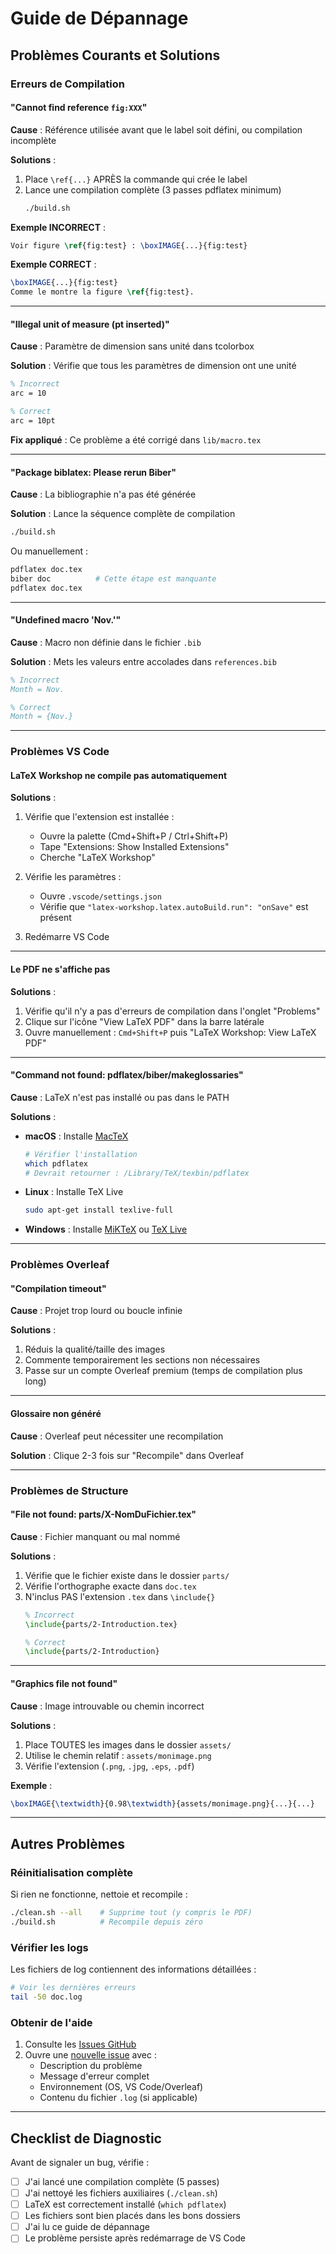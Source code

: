 # Guide de Dépannage

## Problèmes Courants et Solutions

### Erreurs de Compilation

#### "Cannot find reference `fig:XXX`"

**Cause** : Référence utilisée avant que le label soit défini, ou compilation incomplète

**Solutions** :
1. Place `\ref{...}` APRÈS la commande qui crée le label
2. Lance une compilation complète (3 passes pdflatex minimum)
   ```bash
   ./build.sh
   ```

**Exemple INCORRECT** :
```latex
Voir figure \ref{fig:test} : \boxIMAGE{...}{fig:test}
```

**Exemple CORRECT** :
```latex
\boxIMAGE{...}{fig:test}
Comme le montre la figure \ref{fig:test}.
```

---

#### "Illegal unit of measure (pt inserted)"

**Cause** : Paramètre de dimension sans unité dans tcolorbox

**Solution** : Vérifie que tous les paramètres de dimension ont une unité
```latex
% Incorrect
arc = 10

% Correct
arc = 10pt
```

**Fix appliqué** : Ce problème a été corrigé dans `lib/macro.tex`

---

#### "Package biblatex: Please rerun Biber"

**Cause** : La bibliographie n'a pas été générée

**Solution** : Lance la séquence complète de compilation
```bash
./build.sh
```

Ou manuellement :
```bash
pdflatex doc.tex
biber doc          # Cette étape est manquante
pdflatex doc.tex
```

---

#### "Undefined macro 'Nov.'"

**Cause** : Macro non définie dans le fichier `.bib`

**Solution** : Mets les valeurs entre accolades dans `references.bib`
```bibtex
% Incorrect
Month = Nov.

% Correct
Month = {Nov.}
```

---

### Problèmes VS Code

#### LaTeX Workshop ne compile pas automatiquement

**Solutions** :
1. Vérifie que l'extension est installée :
   - Ouvre la palette (Cmd+Shift+P / Ctrl+Shift+P)
   - Tape "Extensions: Show Installed Extensions"
   - Cherche "LaTeX Workshop"

2. Vérifie les paramètres :
   - Ouvre `.vscode/settings.json`
   - Vérifie que `"latex-workshop.latex.autoBuild.run": "onSave"` est présent

3. Redémarre VS Code

---

#### Le PDF ne s'affiche pas

**Solutions** :
1. Vérifie qu'il n'y a pas d'erreurs de compilation dans l'onglet "Problems"
2. Clique sur l'icône "View LaTeX PDF" dans la barre latérale
3. Ouvre manuellement : `Cmd+Shift+P` puis "LaTeX Workshop: View LaTeX PDF"

---

#### "Command not found: pdflatex/biber/makeglossaries"

**Cause** : LaTeX n'est pas installé ou pas dans le PATH

**Solutions** :
- **macOS** : Installe [MacTeX](https://www.tug.org/mactex/)
  ```bash
  # Vérifier l'installation
  which pdflatex
  # Devrait retourner : /Library/TeX/texbin/pdflatex
  ```

- **Linux** : Installe TeX Live
  ```bash
  sudo apt-get install texlive-full
  ```

- **Windows** : Installe [MiKTeX](https://miktex.org/) ou [TeX Live](https://www.tug.org/texlive/)

---

### Problèmes Overleaf

#### "Compilation timeout"

**Cause** : Projet trop lourd ou boucle infinie

**Solutions** :
1. Réduis la qualité/taille des images
2. Commente temporairement les sections non nécessaires
3. Passe sur un compte Overleaf premium (temps de compilation plus long)

---

#### Glossaire non généré

**Cause** : Overleaf peut nécessiter une recompilation

**Solution** : Clique 2-3 fois sur "Recompile" dans Overleaf

---

### Problèmes de Structure

#### "File not found: parts/X-NomDuFichier.tex"

**Cause** : Fichier manquant ou mal nommé

**Solutions** :
1. Vérifie que le fichier existe dans le dossier `parts/`
2. Vérifie l'orthographe exacte dans `doc.tex`
3. N'inclus PAS l'extension `.tex` dans `\include{}`
   ```latex
   % Incorrect
   \include{parts/2-Introduction.tex}
   
   % Correct
   \include{parts/2-Introduction}
   ```

---

#### "Graphics file not found"

**Cause** : Image introuvable ou chemin incorrect

**Solutions** :
1. Place TOUTES les images dans le dossier `assets/`
2. Utilise le chemin relatif : `assets/monimage.png`
3. Vérifie l'extension (`.png`, `.jpg`, `.eps`, `.pdf`)

**Exemple** :
```latex
\boxIMAGE{\textwidth}{0.98\textwidth}{assets/monimage.png}{...}{...}
```

---

## Autres Problèmes

### Réinitialisation complète

Si rien ne fonctionne, nettoie et recompile :
```bash
./clean.sh --all    # Supprime tout (y compris le PDF)
./build.sh          # Recompile depuis zéro
```

### Vérifier les logs

Les fichiers de log contiennent des informations détaillées :
```bash
# Voir les dernières erreurs
tail -50 doc.log
```

### Obtenir de l'aide

1. Consulte les [Issues GitHub](../../issues)
2. Ouvre une [nouvelle issue](../../issues/new) avec :
   - Description du problème
   - Message d'erreur complet
   - Environnement (OS, VS Code/Overleaf)
   - Contenu du fichier `.log` (si applicable)

---

## Checklist de Diagnostic

Avant de signaler un bug, vérifie :

- [ ] J'ai lancé une compilation complète (5 passes)
- [ ] J'ai nettoyé les fichiers auxiliaires (`./clean.sh`)
- [ ] LaTeX est correctement installé (`which pdflatex`)
- [ ] Les fichiers sont bien placés dans les bons dossiers
- [ ] J'ai lu ce guide de dépannage
- [ ] Le problème persiste après redémarrage de VS Code
